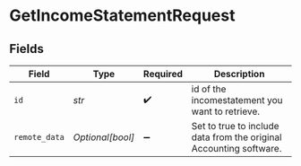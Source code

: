 # GetIncomeStatementRequest


## Fields

| Field                                                              | Type                                                               | Required                                                           | Description                                                        |
| ------------------------------------------------------------------ | ------------------------------------------------------------------ | ------------------------------------------------------------------ | ------------------------------------------------------------------ |
| `id`                                                               | *str*                                                              | :heavy_check_mark:                                                 | id of the incomestatement you want to retrieve.                    |
| `remote_data`                                                      | *Optional[bool]*                                                   | :heavy_minus_sign:                                                 | Set to true to include data from the original Accounting software. |